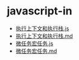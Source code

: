 # javascript-in
- [执行上下文和执行栈.js](./01执行上下文和执行栈.js/)
- [执行上下文和执行栈.md](./01执行上下文和执行栈.md)
- [微任务宏任务.js](./02微任务宏任务.js/)
- [微任务宏任务.md](./02微任务宏任务.md)